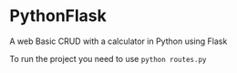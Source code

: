 # PythonFlask
A web Basic CRUD with a calculator in Python using Flask

To run the project you need to use ```python routes.py```
